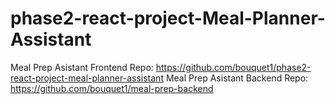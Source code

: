 # phase2-react-project-Meal-Planner-Assistant

Meal Prep Asistant Frontend Repo: https://github.com/bouquet1/phase2-react-project-meal-planner-assistant
Meal Prep Asistant Backend Repo: https://github.com/bouquet1/meal-prep-backend
